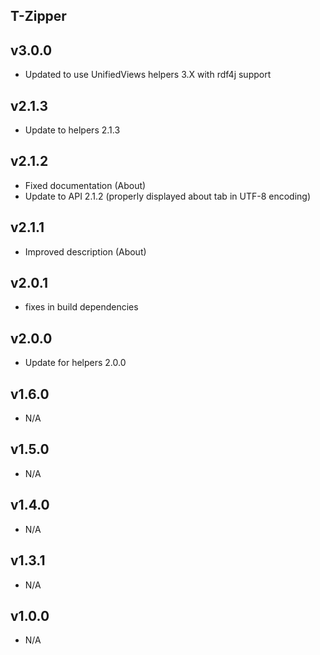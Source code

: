 T-Zipper
----------

v3.0.0
---
* Updated to use UnifiedViews helpers 3.X with rdf4j support

v2.1.3
---
* Update to helpers 2.1.3

v2.1.2
---
* Fixed documentation (About)
* Update to API 2.1.2 (properly displayed about tab in UTF-8 encoding)

v2.1.1
---
* Improved description (About)

v2.0.1
---
* fixes in build dependencies

v2.0.0
---
* Update for helpers 2.0.0

v1.6.0
---
* N/A

v1.5.0
---
* N/A

v1.4.0
---
* N/A

v1.3.1
---
* N/A

v1.0.0
---
* N/A
